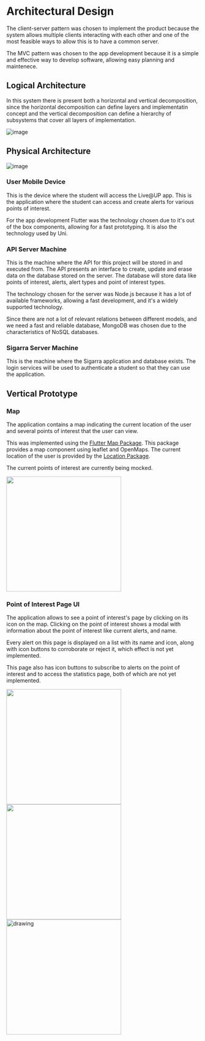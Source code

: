 # Architectural Design

The client-server pattern was chosen to implement the product because the system allows multiple clients interacting with each other and one of the most feasible ways to allow this is to have a common server. 

The MVC pattern was chosen to the app development because it is a simple and effective way to develop software, allowing easy planning and maintenece.

## Logical Architecture

In this system there is present both a horizontal and vertical decomposition, since the horizontal decomposition can define layers and implementatin concept and the vertical decomposition can define a hierarchy of subsystems that cover all layers of implementation.

![image](https://user-images.githubusercontent.com/13765599/162593488-7c86ac08-c3da-46d5-9f1c-2ef67a4d89fe.png)


## Physical Architecture

![image](https://user-images.githubusercontent.com/13765599/162593506-5087449c-c08d-46c3-9750-95219f74d4e4.png)

### User Mobile Device

This is the device where the student will access the Live@UP app. This is the application where the student can access and create alerts for various points of interest.

For the app development Flutter was the technology chosen due to it's out of the box components, allowing for a fast prototyping. It is also the technology used by Uni. 

### API Server Machine

This is the machine where the API for this project will be stored in and executed from. The API presents an interface to create, update and erase data on the database stored on the server. The database will store data like points of interest, alerts, alert types and point of interest types.

The technology chosen for the server was Node.js because it has a lot of available frameworks, allowing a fast development, and it's a widely supported technology. 

Since there are not a lot of relevant relations between different models, and we need a fast and reliable database, MongoDB was chosen due to the characteristics of NoSQL databases.

### Sigarra Server Machine

This is the machine where the Sigarra application and database exists. The login services will be used to authenticate a student so that they can use the application.

## Vertical Prototype

### Map

The application contains a map indicating the current location of the user and several points of interest that the user can view. 

This was implemented using the [Flutter Map Package](https://pub.dev/packages/flutter_map). This package provides a map component using leaflet and OpenMaps. The current location of the user is provided by the [Location Package](https://pub.dev/packages/location). 

The current points of interest are currently being mocked.

<img src="https://user-images.githubusercontent.com/13765599/162593383-b8023562-0e55-45dd-abd0-cf83a966a962.jpg" width=300 />


### Point of Interest Page UI

The application allows to see a point of interest's page by clicking on its icon on the map. Clicking on the point of interest shows a modal with information about the point of interest like current alerts, and name.

Every alert on this page is displayed on a list with its name and icon, along with icon buttons to corroborate or reject it, which effect is not yet implemented.

This page also has icon buttons to subscribe to alerts on the point of interest and to access the statistics page, both of which are not yet implemented.

<img src="https://user-images.githubusercontent.com/64407719/162593110-9e7be32a-8962-4d55-b687-b247220711db.jpg" width=300 />

<img src="https://user-images.githubusercontent.com/64407719/162593122-ffd843c2-771d-4b0d-889d-3ca33ae3cbb3.jpg" width=300 />

<img src="https://user-images.githubusercontent.com/13765599/162593280-4a1c2be2-616a-444f-99e9-a6954caad125.gif" alt="drawing" width="300"/>

